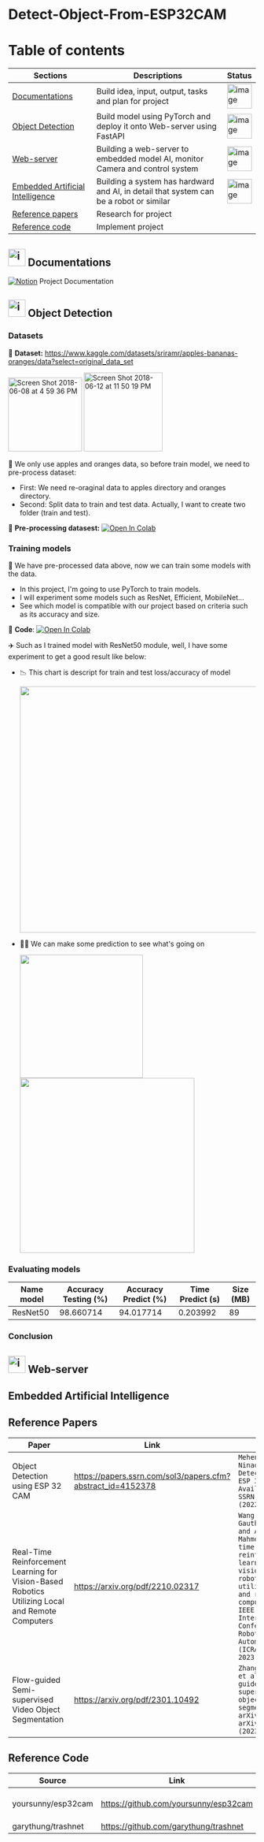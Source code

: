 # Detect-Object-From-ESP32CAM

<!-- https://www.notion.so/Project-ce108af6dc6c45a6bdb49dc53c04b889?pvs=4 -->
# Table of contents
| Sections | Descriptions | Status | 
|---------|------------|--------|
| [Documentations](#-documentations "Goto Documentations")| Build idea, input, output, tasks and plan for project | <img src="https://github.com/HODUCVU/Detect-Object-From-ESP32CAM/assets/73897430/4209397c-64a3-449a-924b-0729e6c986e9" alt="image" width="50" height="50"> |
| [Object Detection](#-object-detection "Goto Object Detection") | Build model using PyTorch and deploy it onto Web-server using FastAPI| <img src="https://github.com/HODUCVU/Detect-Object-From-ESP32CAM/assets/73897430/832590f3-cf5c-4218-acef-655844302de6" alt="image" width="50" height="50"> |
| [Web-server](#-web-server "Goto Web-server") | Building a web-server to embedded model AI, monitor Camera and control system |  <img src="https://github.com/HODUCVU/Detect-Object-From-ESP32CAM/assets/73897430/832590f3-cf5c-4218-acef-655844302de6" alt="image" width="50" height="50"> |
| [Embedded Artificial Intelligence](#embedded-artificial-intelligence "Goto AI Embedded") | Building a system has hardward and AI, in detail that system can be a robot or similar | <img src="https://github.com/HODUCVU/Detect-Object-From-ESP32CAM/assets/73897430/832590f3-cf5c-4218-acef-655844302de6" alt="image" width="50" height="50">   |
| [Reference papers](#reference-papers "Goto papers") | Research for project |   |
| [Reference code](#reference-code "Goto code") | Implement project |   |
## <img src="https://github.com/HODUCVU/Detect-Object-From-ESP32CAM/assets/73897430/1332b32c-83b9-4bcd-bcc4-627d11a5b5e6" alt="image" width="35" height="35"> Documentations 
[![Notion](https://upload.wikimedia.org/wikipedia/commons/e/e9/Notion-logo.svg)](https://www.notion.so/Project-ce108af6dc6c45a6bdb49dc53c04b889?pvs=4) Project Documentation

## <img src="https://github.com/HODUCVU/Detect-Object-From-ESP32CAM/assets/73897430/800edcc3-721c-444a-9be2-96a8f1e438f1" alt="image" width="35" height="35"> Object Detection 
### Datasets
🔗 **Dataset:** https://www.kaggle.com/datasets/sriramr/apples-bananas-oranges/data?select=original_data_set

<img width="150" alt="Screen Shot 2018-06-08 at 4 59 36 PM" src="https://github.com/user-attachments/assets/c7efef07-d06a-43cd-9c64-1cd8798d8ef8">
<img width="160" alt="Screen Shot 2018-06-12 at 11 50 19 PM" src="https://github.com/user-attachments/assets/48005b38-648f-4aad-b361-e69c807dca9f">

💁 We only use apples and oranges data, so before train model, we need to pre-process dataset:
- First: We need re-oraginal data to apples directory and oranges directory.
- Second: Split data to train and test data. Actually, I want to create two folder (train and test).

🔗 **Pre-processing datasest:**  [![Open In Colab](https://colab.research.google.com/assets/colab-badge.svg)](https://colab.research.google.com/drive/1fs8ycZEtu2tMbgSwHToqrfSai0sONN93?usp=sharing) 
### Training models
💁 We have pre-processed data above, now we can train some models with the data.
- In this project, I'm going to use PyTorch to train models.
- I will experiment some models such as ResNet, Efficient, MobileNet...
- See which model is compatible with our project based on criteria such as its accuracy and size.

🔗 **Code**: [![Open In Colab](https://colab.research.google.com/assets/colab-badge.svg)](https://colab.research.google.com/drive/1HfSQ2LAKJ0-ZdKWwJImfyQirQ6zOeo3B?usp=sharing) 

✈️ Such as I trained model with ResNet50 module, well, I have some experiment to get a good result like below:

- 📉 This chart is descript for train and test loss/accuracy of model
  
  <img width="500" src="https://github.com/user-attachments/assets/40e5b82b-bdfd-4682-9886-cc9ee407f4e6">
- 🍏🍊 We can make some prediction to see what's going on
  
  <img width="250" src="https://github.com/user-attachments/assets/d1474db1-1817-4769-8e13-b2287f45b668">
  <img width="355" src="https://github.com/user-attachments/assets/270eece8-77de-45b7-b603-3494ef04b28e">

### Evaluating models
| Name model | Accuracy Testing (%) | Accuracy Predict (%) | Time Predict (s) | Size (MB) |
|------------|----------------------|----------------------|------------------|-----------|
| ResNet50   |    98.660714         |      94.017714       |    0.203992      |    89     |

### Conclusion

## <img src="https://github.com/HODUCVU/Detect-Object-From-ESP32CAM/assets/73897430/2e5dbf79-4970-4700-b223-b7c6accf3ecd" alt="image" width="35" height="35"> Web-server
## Embedded Artificial Intelligence
## Reference Papers
| Paper | Link | Quote |
|-------|------|-------------|
| Object Detection using ESP 32 CAM | https://papers.ssrn.com/sol3/papers.cfm?abstract_id=4152378 | `Mehendale, Ninad. "Object Detection using ESP 32 CAM." Available at SSRN 4152378 (2022).` |
| Real-Time Reinforcement Learning for Vision-Based Robotics Utilizing Local and Remote Computers | https://arxiv.org/pdf/2210.02317 | `Wang, Yan, Gautham Vasan, and A. Rupam Mahmood. "Real-time reinforcement learning for vision-based robotics utilizing local and remote computers." 2023 IEEE International Conference on Robotics and Automation (ICRA). IEEE, 2023.` |
| Flow-guided Semi-supervised Video Object Segmentation | https://arxiv.org/pdf/2301.10492 | `Zhang, Yushan, et al. "Flow-guided semi-supervised video object segmentation." arXiv preprint arXiv:2301.10492 (2023).` |
## Reference Code
| Source | Link | Category |
|--------|------|----------|
| yoursunny/esp32cam | https://github.com/yoursunny/esp32cam | source code (CAM) |
| garythung/trashnet | https://github.com/garythung/trashnet | dataset |

